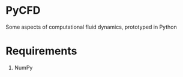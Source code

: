 # PyCFD

Some aspects of computational fluid dynamics, prototyped in Python



# Requirements

1. NumPy
